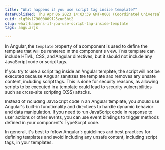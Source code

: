 ```yaml
---
title: "What happens if you use script tag inside template?"
datePublished: Thu Apr 06 2023 14:03:39 GMT+0000 (Coordinated Universal Time)
cuid: clg56v179000009l75zun5ht2
slug: what-happens-if-you-use-script-tag-inside-template
tags: angularjs

---
```


In Angular, the `template` property of a component is used to define the template that will be rendered in the component's view. This template can include HTML, CSS, and Angular directives, but it should not include any JavaScript code or script tags.

If you try to use a script tag inside an Angular template, the script will not be executed because Angular sanitizes the template and removes any unsafe content, including script tags. This is done for security reasons, as allowing scripts to be executed in a template could lead to security vulnerabilities such as cross-site scripting (XSS) attacks.

Instead of including JavaScript code in an Angular template, you should use Angular's built-in functionality and directives to handle dynamic behavior and data manipulation. If you need to run JavaScript code in response to user actions or other events, you can use event bindings to trigger methods defined in your component's TypeScript code.

In general, it's best to follow Angular's guidelines and best practices for defining templates and avoid including any unsafe content, including script tags, in your templates.
